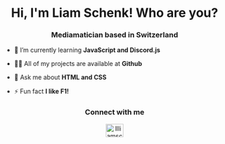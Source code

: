 <h1 align="center">Hi, I'm Liam Schenk! Who are you?</h1>
<h3 align="center">Mediamatician based in Switzerland</h3>

- 🌱 I’m currently learning **JavaScript and Discord.js**

- 👨‍💻 All of my projects are available at **Github**

- 💬 Ask me about **HTML and CSS**

- ⚡ Fun fact **I like F1!**

<h3 align="center">Connect with me</h3>
<p align="center">
<a href="https://instagram.com/llliamschenk" target="blank"><img align="center" src="https://raw.githubusercontent.com/rahuldkjain/github-profile-readme-generator/master/src/images/icons/Social/instagram.svg" alt="llliamschenk" height="30" width="40" /></a>
</p>
